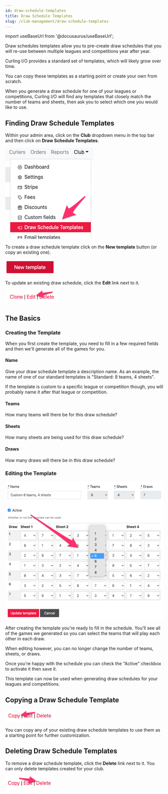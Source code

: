```yaml
---
id: draw-schedule-templates
title: Draw Schedule Templates
slug: /club-management/draw-schedule-templates
---
```

import useBaseUrl from '@docusaurus/useBaseUrl';

Draw schedules templates allow you to pre-create draw schedules that you will re-use between multiple leagues and competitions year after year.

Curling I/O provides a standard set of templates, which will likely grow over time.

You can copy these templates as a starting point or create your own from scratch.

When you generate a draw schedule for one of your leagues or competitions, Curling I/O will find any templates that closely match the number of teams and sheets, then ask you to select which one you would like to use.


## Finding Draw Schedule Templates

Within your admin area, click on the **Club** dropdown menu in the top bar and then click on **Draw Schedule Templates**.

![Navigation](/img/docs/club-management/draw-schedule-templates/navigation.png)

To create a draw schedule template click on the **New template** button (or copy an existing one).

![New](/img/docs/club-management/draw-schedule-templates/new.png)

To update an existing draw schedule, click the **Edit** link next to it.

![Edit](/img/docs/club-management/draw-schedule-templates/edit.png)


## The Basics

### Creating the Template

When you first create the template, you need to fill in a few required fields and then we'll generate all of the games for you.

#### Name

Give your draw schedule template a description name. As an example, the name of one of our standard templates is "Standard: 8 teams, 4 sheets".

If the template is custom to a specific league or competition though, you will probably name it after that league or competition.

#### Teams

How many teams will there be for this draw schedule?

#### Sheets

How many sheets are being used for this draw schedule?

#### Draws

How many draws will there be in this draw schedule?


### Editing the Template

![Editing](/img/docs/club-management/draw-schedule-templates/editing.png)

After creating the template you're ready to fill in the schedule. You'll see all of the games we generated so you can select the teams that will play each other in each draw.

When editing however, you can no longer change the number of teams, sheets, or draws.

Once you're happy with the schedule you can check the "Active" checkbox to activate it then save it.

This template can now be used when generating draw schedules for your leagues and competitions.


## Copying a Draw Schedule Template

![Edit](/img/docs/club-management/draw-schedule-templates/copy.png)

You can copy any of your existing draw schedule templates to use them as a starting point for further customization.

## Deleting Draw Schedule Templates

To remove a draw schedule template, click the **Delete** link next to it. You can only delete templates created for your club.

![Delete](/img/docs/club-management/draw-schedule-templates/delete.png)


